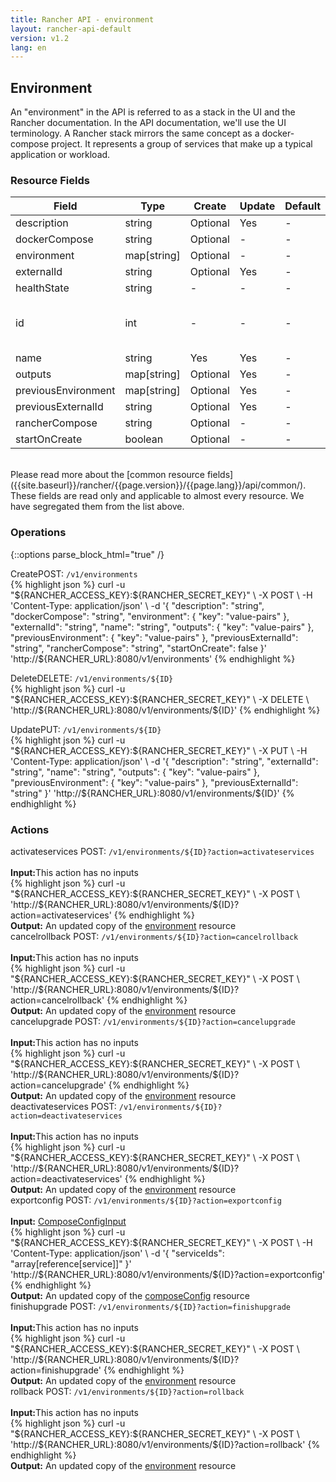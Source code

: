 ```yaml
---
title: Rancher API - environment
layout: rancher-api-default
version: v1.2
lang: en
---
```


## Environment

An "environment" in the API is referred to as a stack in the UI and the Rancher documentation. In the API documentation, we'll use the UI terminology. A Rancher stack mirrors the same concept as a docker-compose project.  It represents a group of services that make up a typical application or workload.

### Resource Fields

Field | Type | Create | Update | Default | Notes
---|---|---|---|---|---
description | string | Optional | Yes | - | 
dockerCompose | string | Optional | - | - | 
environment | map[string] | Optional | - | - | 
externalId | string | Optional | Yes | - | 
healthState | string | - | - | - | 
id | int | - | - | - | The unique identifier for the environment
name | string | Yes | Yes | - | 
outputs | map[string] | Optional | Yes | - | 
previousEnvironment | map[string] | Optional | Yes | - | 
previousExternalId | string | Optional | Yes | - | 
rancherCompose | string | Optional | - | - | 
startOnCreate | boolean | Optional | - | - | 

<br>
Please read more about the [common resource fields]({{site.baseurl}}/rancher/{{page.version}}/{{page.lang}}/api/common/). These fields are read only and applicable to almost every resource. We have segregated them from the list above.

### Operations
{::options parse_block_html="true" /}
<a id="create"></a>
<div class="action"><span class="header">Create<span class="headerright">POST:  <code>/v1/environments</code></span></span>
<div class="action-contents"> {% highlight json %}
curl -u "${RANCHER_ACCESS_KEY}:${RANCHER_SECRET_KEY}" \
-X POST \
-H 'Content-Type: application/json' \
-d '{
	"description": "string",
	"dockerCompose": "string",
	"environment": {
		"key": "value-pairs"
	},
	"externalId": "string",
	"name": "string",
	"outputs": {
		"key": "value-pairs"
	},
	"previousEnvironment": {
		"key": "value-pairs"
	},
	"previousExternalId": "string",
	"rancherCompose": "string",
	"startOnCreate": false
}' 'http://${RANCHER_URL}:8080/v1/environments'
{% endhighlight %}
</div></div>

<a id="delete"></a>
<div class="action"><span class="header">Delete<span class="headerright">DELETE:  <code>/v1/environments/${ID}</code></span></span>
<div class="action-contents"> {% highlight json %}
curl -u "${RANCHER_ACCESS_KEY}:${RANCHER_SECRET_KEY}" \
-X DELETE \
'http://${RANCHER_URL}:8080/v1/environments/${ID}'
{% endhighlight %}
</div></div>

<a id="update"></a>
<div class="action"><span class="header">Update<span class="headerright">PUT:  <code>/v1/environments/${ID}</code></span></span>
<div class="action-contents"> {% highlight json %}
curl -u "${RANCHER_ACCESS_KEY}:${RANCHER_SECRET_KEY}" \
-X PUT \
-H 'Content-Type: application/json' \
-d '{
	"description": "string",
	"externalId": "string",
	"name": "string",
	"outputs": {
		"key": "value-pairs"
	},
	"previousEnvironment": {
		"key": "value-pairs"
	},
	"previousExternalId": "string"
}' 'http://${RANCHER_URL}:8080/v1/environments/${ID}'
{% endhighlight %}
</div></div>



### Actions
<div class="action">
<span class="header">
activateservices
<span class="headerright">POST:  <code>/v1/environments/${ID}?action=activateservices</code></span></span>
<div class="action-contents">

<br>
<span class="input">
<strong>Input:</strong>This action has no inputs</span>
<br>
{% highlight json %}
curl -u "${RANCHER_ACCESS_KEY}:${RANCHER_SECRET_KEY}" \
-X POST \
'http://${RANCHER_URL}:8080/v1/environments/${ID}?action=activateservices'
{% endhighlight %}
<br>
<span class="output"><strong>Output:</strong> An updated copy of the <a href="{{site.baseurl}}/rancher/{{page.version}}/{{page.lang}}/api/api-resources/environment/">environment</a> resource</span>
</div></div>

<div class="action">
<span class="header">
cancelrollback
<span class="headerright">POST:  <code>/v1/environments/${ID}?action=cancelrollback</code></span></span>
<div class="action-contents">

<br>
<span class="input">
<strong>Input:</strong>This action has no inputs</span>
<br>
{% highlight json %}
curl -u "${RANCHER_ACCESS_KEY}:${RANCHER_SECRET_KEY}" \
-X POST \
'http://${RANCHER_URL}:8080/v1/environments/${ID}?action=cancelrollback'
{% endhighlight %}
<br>
<span class="output"><strong>Output:</strong> An updated copy of the <a href="{{site.baseurl}}/rancher/{{page.version}}/{{page.lang}}/api/api-resources/environment/">environment</a> resource</span>
</div></div>

<div class="action">
<span class="header">
cancelupgrade
<span class="headerright">POST:  <code>/v1/environments/${ID}?action=cancelupgrade</code></span></span>
<div class="action-contents">

<br>
<span class="input">
<strong>Input:</strong>This action has no inputs</span>
<br>
{% highlight json %}
curl -u "${RANCHER_ACCESS_KEY}:${RANCHER_SECRET_KEY}" \
-X POST \
'http://${RANCHER_URL}:8080/v1/environments/${ID}?action=cancelupgrade'
{% endhighlight %}
<br>
<span class="output"><strong>Output:</strong> An updated copy of the <a href="{{site.baseurl}}/rancher/{{page.version}}/{{page.lang}}/api/api-resources/environment/">environment</a> resource</span>
</div></div>

<div class="action">
<span class="header">
deactivateservices
<span class="headerright">POST:  <code>/v1/environments/${ID}?action=deactivateservices</code></span></span>
<div class="action-contents">

<br>
<span class="input">
<strong>Input:</strong>This action has no inputs</span>
<br>
{% highlight json %}
curl -u "${RANCHER_ACCESS_KEY}:${RANCHER_SECRET_KEY}" \
-X POST \
'http://${RANCHER_URL}:8080/v1/environments/${ID}?action=deactivateservices'
{% endhighlight %}
<br>
<span class="output"><strong>Output:</strong> An updated copy of the <a href="{{site.baseurl}}/rancher/{{page.version}}/{{page.lang}}/api/api-resources/environment/">environment</a> resource</span>
</div></div>

<div class="action">
<span class="header">
exportconfig
<span class="headerright">POST:  <code>/v1/environments/${ID}?action=exportconfig</code></span></span>
<div class="action-contents">

<br>
<span class="input">
<strong>Input:</strong> <a href="{{site.baseurl}}/rancher/{{page.version}}/{{page.lang}}/api/api-resources/composeConfigInput/">ComposeConfigInput</a></span>

<br>
{% highlight json %}
curl -u "${RANCHER_ACCESS_KEY}:${RANCHER_SECRET_KEY}" \
-X POST \
-H 'Content-Type: application/json' \
-d '{
	"serviceIds": "array[reference[service]]"
}' 'http://${RANCHER_URL}:8080/v1/environments/${ID}?action=exportconfig'
{% endhighlight %}
<br>
<span class="output"><strong>Output:</strong> An updated copy of the <a href="{{site.baseurl}}/rancher/{{page.version}}/{{page.lang}}/api/api-resources/composeConfig/">composeConfig</a> resource</span>
</div></div>

<div class="action">
<span class="header">
finishupgrade
<span class="headerright">POST:  <code>/v1/environments/${ID}?action=finishupgrade</code></span></span>
<div class="action-contents">

<br>
<span class="input">
<strong>Input:</strong>This action has no inputs</span>
<br>
{% highlight json %}
curl -u "${RANCHER_ACCESS_KEY}:${RANCHER_SECRET_KEY}" \
-X POST \
'http://${RANCHER_URL}:8080/v1/environments/${ID}?action=finishupgrade'
{% endhighlight %}
<br>
<span class="output"><strong>Output:</strong> An updated copy of the <a href="{{site.baseurl}}/rancher/{{page.version}}/{{page.lang}}/api/api-resources/environment/">environment</a> resource</span>
</div></div>

<div class="action">
<span class="header">
rollback
<span class="headerright">POST:  <code>/v1/environments/${ID}?action=rollback</code></span></span>
<div class="action-contents">

<br>
<span class="input">
<strong>Input:</strong>This action has no inputs</span>
<br>
{% highlight json %}
curl -u "${RANCHER_ACCESS_KEY}:${RANCHER_SECRET_KEY}" \
-X POST \
'http://${RANCHER_URL}:8080/v1/environments/${ID}?action=rollback'
{% endhighlight %}
<br>
<span class="output"><strong>Output:</strong> An updated copy of the <a href="{{site.baseurl}}/rancher/{{page.version}}/{{page.lang}}/api/api-resources/environment/">environment</a> resource</span>
</div></div>


